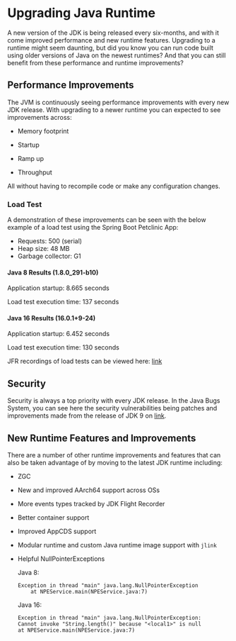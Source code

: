 # Upgrading Java Runtime	

A new version of the JDK is being released every six-months, and with it come improved performance and new runtime features. Upgrading to a runtime might seem daunting, but did you know you can run code built using older versions of Java on the newest runtimes? And that you can still benefit from these performance and runtime improvements? 

## Performance Improvements

The JVM is continuously seeing performance improvements with every new JDK release. With upgrading to a newer runtime you can expected to see improvements across: 

* Memory footprint

* Startup

* Ramp up

* Throughput

All without having to recompile code or make any configuration changes.

### Load Test

A demonstration of these improvements can be seen with the below example of a load test using the Spring Boot Petclinic App:

* Requests: 500 (serial)
* Heap size: 48 MB
* Garbage collector: G1

#### Java 8 Results (1.8.0_291-b10)
Application startup: 8.665 seconds

Load test execution time: 137 seconds

#### Java 16 Results (16.0.1+9-24)
Application startup: 6.452 seconds

Load test execution time: 130 seconds

JFR recordings of load tests can be viewed here: [link](https://github.com/wkorando/sip-of-java/tree/main/008-upgrade-runtime)

## Security

Security is always a top priority with every JDK release. In the Java Bugs System, you can see here the security vulnerabilities being patches and improvements made from the release of JDK 9 on [link](https://bugs.openjdk.java.net/browse/JDK-8159528?jql=text%20~%20%22security%22%20and%20resolution%20%3D%20Fixed%20and%20status%20%3D%20Resolved%20and%20fixVersion%20%3E%3D%209).

## New Runtime Features and Improvements

There are a number of other runtime improvements and features that can also be taken advantage of by moving to the latest JDK runtime including:

* ZGC
* New and improved AArch64 support across OSs
* More events types tracked by JDK Flight Recorder
* Better container support 
* Improved AppCDS support
* Modular runtime and custom Java runtime image support with `jlink`
* Helpful NullPointerExceptions

  Java 8:
  
	```
	Exception in thread "main" java.lang.NullPointerException
		at NPEService.main(NPEService.java:7)
	```

  Java 16:
  
	```
	Exception in thread "main" java.lang.NullPointerException: 
	Cannot invoke "String.length()" because "<local1>" is null
	at NPEService.main(NPEService.java:7)
	```
